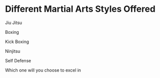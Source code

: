 # Different Martial Arts Styles Offered

Jiu Jitsu

Boxing

Kick Boxing

Ninjitsu

Self Defense

Which one will you choose to excel in 

